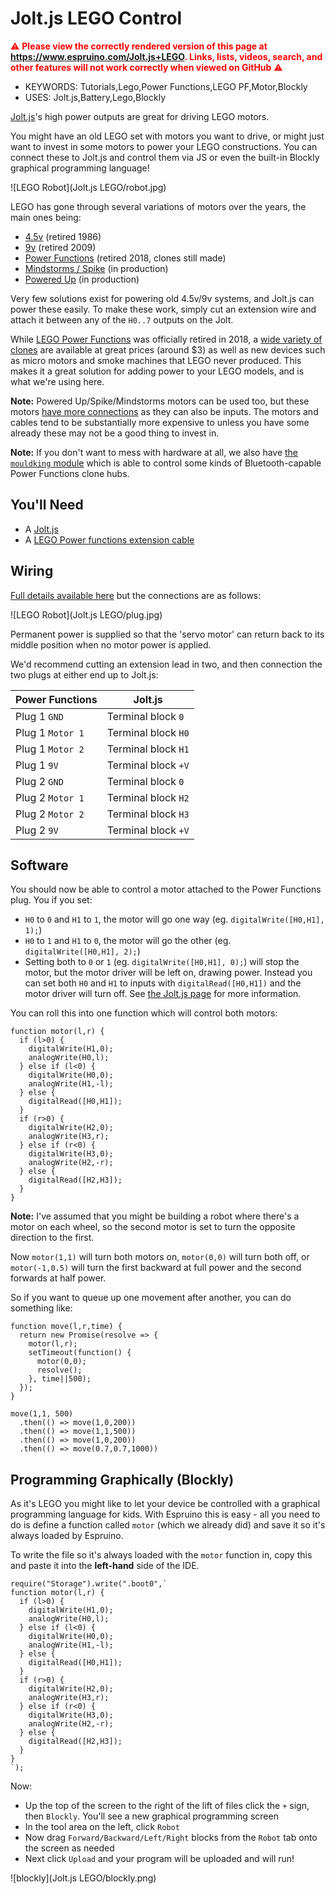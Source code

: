 <!--- Copyright (c) 2024 Gordon Williams, Pur3 Ltd. See the file LICENSE for copying permission. -->
Jolt.js LEGO Control
=======================

<span style="color:red">:warning: **Please view the correctly rendered version of this page at https://www.espruino.com/Jolt.js+LEGO. Links, lists, videos, search, and other features will not work correctly when viewed on GitHub** :warning:</span>

* KEYWORDS: Tutorials,Lego,Power Functions,LEGO PF,Motor,Blockly
* USES: Jolt.js,Battery,Lego,Blockly

[Jolt.js](/Jolt.js)'s high power outputs are great for driving LEGO motors.

You might have an old LEGO set with motors you want to drive, or might just want to invest in some motors to power your LEGO constructions. You
can connect these to Jolt.js and control them via JS or even the built-in Blockly graphical programming language!

![LEGO Robot](Jolt.js LEGO/robot.jpg)

LEGO has gone through several variations of motors over the years, the main ones being:

* [4.5v](https://brickipedia.fandom.com/wiki/4.5V)  (retired 1986)
* [9v](https://brickipedia.fandom.com/wiki/9V) (retired 2009)
* [Power Functions](https://brickipedia.fandom.com/wiki/Power_Functions)  (retired 2018, clones still made)
* [Mindstorms / Spike](https://brickipedia.fandom.com/wiki/Powered_Up) (in production)
* [Powered Up](https://brickipedia.fandom.com/wiki/Powered_Up) (in production)

Very few solutions exist for powering old 4.5v/9v systems, and Jolt.js can power these easily. To make these work, simply cut an extension wire and attach it between any of the `H0..7` outputs on the Jolt.

While [LEGO Power Functions](https://brickipedia.fandom.com/wiki/Power_Functions) was officially retired in 2018, a
[wide variety of clones](https://brickexperimentchannel.wordpress.com/2023/11/15/characteristics-of-lego-parts/) are available at great prices (around $3) as well as new devices such as micro motors
and smoke machines that LEGO never produced. This makes it a great solution for adding power to
your LEGO models, and is what we're using here.

**Note:** Powered Up/Spike/Mindstorms motors can be used too, but these motors [have more connections](https://www.philohome.com/wedo2reverse/connect.htm) as
they can also be inputs. The motors and cables tend to be substantially more expensive to unless you have some already these may not be a good thing
to invest in.

**Note:** If you don't want to mess with hardware at all, we also have [the `mouldking` module](/LEGO+Power+Functions+Clone)
which is able to control some kinds of Bluetooth-capable Power Functions clone hubs.


You'll Need
------------

* A [Jolt.js](/Jolt.js)
* A [LEGO Power functions extension cable](https://www.amazon.com/s?k=lego+power+functions+wire)


Wiring
------

[Full details available here](https://scuttlebots.com/2014/03/02/lego-pf-hacking-wiring/) but the connections are as follows:

![LEGO Robot](Jolt.js LEGO/plug.jpg)

Permanent power is supplied so that the 'servo motor' can return back to its middle position when no motor power is applied.

We'd recommend cutting an extension lead in two, and then connection the two plugs at either end up to Jolt.js:

| Power Functions  | Jolt.js |
|------------------|---------|
| Plug 1 `GND`       | Terminal block `0` |
| Plug 1 `Motor 1`   | Terminal block `H0` |
| Plug 1 `Motor 2`   | Terminal block `H1` |
| Plug 1 `9V`        | Terminal block `+V` |
| Plug 2 `GND`       | Terminal block `0` |
| Plug 2 `Motor 1`   | Terminal block `H2` |
| Plug 2 `Motor 2`   | Terminal block `H3` |
| Plug 2 `9V`        | Terminal block `+V` |


Software
---------

You should now be able to control a motor attached to the Power Functions plug.
You if you set:

* `H0` to `0` and `H1` to `1`, the motor will go one way (eg. `digitalWrite([H0,H1], 1);`)
* `H0` to `1` and `H1` to `0`, the motor will go the other  (eg. `digitalWrite([H0,H1], 2);`)
* Setting both to `0` or `1` (eg. `digitalWrite([H0,H1], 0);`) will stop the motor, but the motor driver will be left on, drawing power. Instead
you can set both `H0` and `H1` to inputs with `digitalRead([H0,H1])` and the motor driver will turn off. See [the Jolt.js page](https://www.espruino.com/Jolt.js#-a-name-motor-a-motor-drivers)
for more information.

You can roll this into one function which will control both motors:

```JS
function motor(l,r) {
  if (l>0) {
    digitalWrite(H1,0);
    analogWrite(H0,l);
  } else if (l<0) {
    digitalWrite(H0,0);
    analogWrite(H1,-l);
  } else {
    digitalRead([H0,H1]);
  }
  if (r>0) {
    digitalWrite(H2,0);
    analogWrite(H3,r);
  } else if (r<0) {
    digitalWrite(H3,0);
    analogWrite(H2,-r);
  } else {
    digitalRead([H2,H3]);
  }
}
```

**Note:** I've assumed that you might be building a robot where there's
a motor on each wheel, so the second motor is set to turn the opposite
direction to the first.

Now `motor(1,1)` will turn both motors on, `motor(0,0)` will turn both off, or
`motor(-1,0.5)` will turn the first backward at full power and the second forwards
at half power.

So if you want to queue up one movement after another, you can do something like:

```JS
function move(l,r,time) {
  return new Promise(resolve => {
    motor(l,r);
    setTimeout(function() {
      motor(0,0);
      resolve();
    }, time||500);
  });
}

move(1,1, 500)
  .then(() => move(1,0,200))
  .then(() => move(1,1,500))
  .then(() => move(1,0,200))
  .then(() => move(0.7,0.7,1000))
```

Programming Graphically (Blockly)
----------------------------------

As it's LEGO you might like to let your device be controlled with a graphical
programming language for kids. With Espruino this is easy - all you need to
do is define a function called `motor` (which we already did) and save it
so it's always loaded by Espruino.

To write the file so it's always loaded with the `motor` function in,
copy this and paste it into the **left-hand** side of the IDE.

```JS
require("Storage").write(".boot0",`
function motor(l,r) {
  if (l>0) {
    digitalWrite(H1,0);
    analogWrite(H0,l);
  } else if (l<0) {
    digitalWrite(H0,0);
    analogWrite(H1,-l);
  } else {
    digitalRead([H0,H1]);
  }
  if (r>0) {
    digitalWrite(H2,0);
    analogWrite(H3,r);
  } else if (r<0) {
    digitalWrite(H3,0);
    analogWrite(H2,-r);
  } else {
    digitalRead([H2,H3]);
  }
}
`);
```

Now:

* Up the top of the screen to the right of the lift of files click the `+` sign, then `Blockly`. You'll see a new graphical programming screen
* In the tool area on the left, click `Robot`
* Now drag `Forward/Backward/Left/Right` blocks from the `Robot` tab onto the screen as needed
* Next click `Upload` and your program will be uploaded and will run!

![blockly](Jolt.js LEGO/blockly.png)